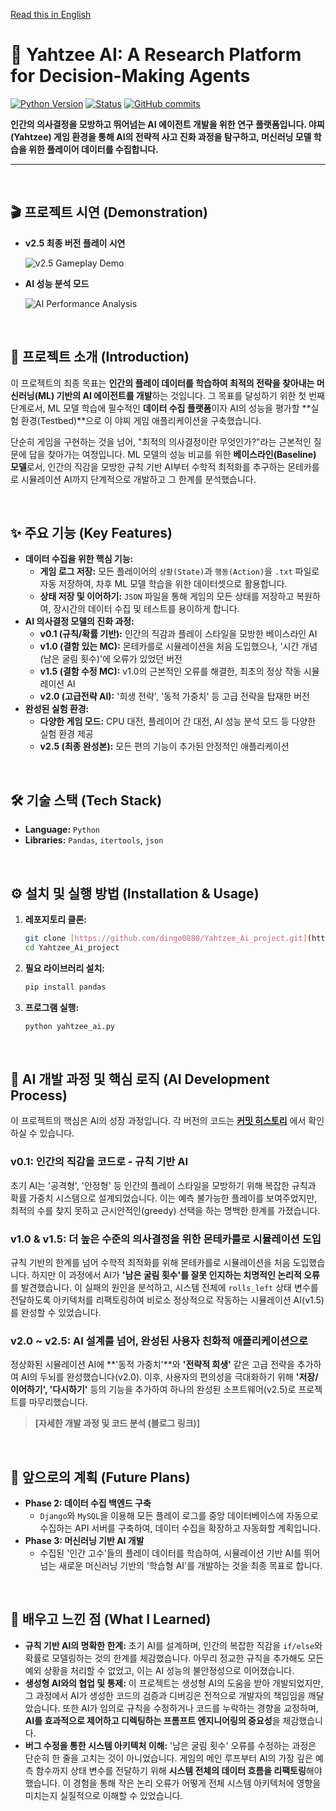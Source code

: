 [Read this in English](./README.md)

# 🎲 Yahtzee AI: A Research Platform for Decision-Making Agents

[![Python Version](https://img.shields.io/badge/Python-3.9%2B-blue?logo=python)](https://www.python.org/)
[![Status](https://img.shields.io/badge/Status-v2.5%20Completed-success)]()
[![GitHub commits](https://img.shields.io/github/commits-since/dingo0880/Yahtzee_Ai_project/v2.5?label=Commits%20since%20v2.5)](https://github.com/dingo0880/Yahtzee_Ai_project/commits/main)

**인간의 의사결정을 모방하고 뛰어넘는 AI 에이전트 개발을 위한 연구 플랫폼입니다. 야찌(Yahtzee) 게임 환경을 통해 AI의 전략적 사고 진화 과정을 탐구하고, 머신러닝 모델 학습을 위한 플레이어 데이터를 수집합니다.**

---

<br>

## 🎬 프로젝트 시연 (Demonstration)

* **v2.5 최종 버전 플레이 시연**

    ![v2.5 Gameplay Demo](./assets/play.gif)

* **AI 성능 분석 모드**

    ![AI Performance Analysis](./assets/statistics.png)

<br>

## 📖 프로젝트 소개 (Introduction)

이 프로젝트의 최종 목표는 **인간의 플레이 데이터를 학습하여 최적의 전략을 찾아내는 머신러닝(ML) 기반의 AI 에이전트를 개발**하는 것입니다. 그 목표를 달성하기 위한 첫 번째 단계로서, ML 모델 학습에 필수적인 **데이터 수집 플랫폼**이자 AI의 성능을 평가할 **실험 환경(Testbed)**으로 이 야찌 게임 애플리케이션을 구축했습니다.

단순히 게임을 구현하는 것을 넘어, "최적의 의사결정이란 무엇인가?"라는 근본적인 질문에 답을 찾아가는 여정입니다. ML 모델의 성능 비교를 위한 **베이스라인(Baseline) 모델**로서, 인간의 직감을 모방한 규칙 기반 AI부터 수학적 최적화를 추구하는 몬테카를로 시뮬레이션 AI까지 단계적으로 개발하고 그 한계를 분석했습니다.

<br>

## ✨ 주요 기능 (Key Features)

- **데이터 수집을 위한 핵심 기능:**
    - **게임 로그 저장:** 모든 플레이어의 `상황(State)`과 `행동(Action)`을 `.txt` 파일로 자동 저장하여, 차후 ML 모델 학습을 위한 데이터셋으로 활용합니다.
    - **상태 저장 및 이어하기:** `JSON` 파일을 통해 게임의 모든 상태를 저장하고 복원하여, 장시간의 데이터 수집 및 테스트를 용이하게 합니다.
- **AI 의사결정 모델의 진화 과정:**
    - **v0.1 (규칙/확률 기반):** 인간의 직감과 플레이 스타일을 모방한 베이스라인 AI
    - **v1.0 (결함 있는 MC):** 몬테카를로 시뮬레이션을 처음 도입했으나, '시간 개념(남은 굴림 횟수)'에 오류가 있었던 버전
    - **v1.5 (결함 수정 MC):** v1.0의 근본적인 오류를 해결한, 최초의 정상 작동 시뮬레이션 AI
    - **v2.0 (고급전략 AI):** '희생 전략', '동적 가중치' 등 고급 전략을 탑재한 버전
- **완성된 실험 환경:**
    - **다양한 게임 모드:** CPU 대전, 플레이어 간 대전, AI 성능 분석 모드 등 다양한 실험 환경 제공
    - **v2.5 (최종 완성본):** 모든 편의 기능이 추가된 안정적인 애플리케이션

<br>

## 🛠️ 기술 스택 (Tech Stack)

- **Language:** `Python`
- **Libraries:** `Pandas`, `itertools`, `json`

<br>

## ⚙️ 설치 및 실행 방법 (Installation & Usage)

1.  **레포지토리 클론:**
    ```bash
    git clone [https://github.com/dingo0880/Yahtzee_Ai_project.git](https://github.com/dingo0880/Yahtzee_Ai_project.git)
    cd Yahtzee_Ai_project
    ```
2.  **필요 라이브러리 설치:**
    ```bash
    pip install pandas
    ```
3.  **프로그램 실행:**
    ```bash
    python yahtzee_ai.py
    ```

<br>

## 🧠 AI 개발 과정 및 핵심 로직 (AI Development Process)

이 프로젝트의 핵심은 AI의 성장 과정입니다. 각 버전의 코드는 **[커밋 히스토리](https://github.com/dingo0880/Yahtzee_Ai_project/commits/main)** 에서 확인하실 수 있습니다.

### v0.1: 인간의 직감을 코드로 - 규칙 기반 AI
초기 AI는 '공격형', '안정형' 등 인간의 플레이 스타일을 모방하기 위해 복잡한 규칙과 확률 가중치 시스템으로 설계되었습니다. 이는 예측 불가능한 플레이를 보여주었지만, 최적의 수를 찾지 못하고 근시안적인(greedy) 선택을 하는 명백한 한계를 가졌습니다.

### v1.0 & v1.5: 더 높은 수준의 의사결정을 위한 몬테카를로 시뮬레이션 도입
규칙 기반의 한계를 넘어 수학적 최적화를 위해 몬테카를로 시뮬레이션을 처음 도입했습니다. 하지만 이 과정에서 AI가 **'남은 굴림 횟수'를 잘못 인지하는 치명적인 논리적 오류**를 발견했습니다. 이 실패의 원인을 분석하고, 시스템 전체에 `rolls_left` 상태 변수를 전달하도록 아키텍처를 리팩토링하여 비로소 정상적으로 작동하는 시뮬레이션 AI(v1.5)를 완성할 수 있었습니다.

### v2.0 ~ v2.5: AI 설계를 넘어, 완성된 사용자 친화적 애플리케이션으로
정상화된 시뮬레이션 AI에 **'동적 가중치'**와 **'전략적 희생'** 같은 고급 전략을 추가하여 AI의 두뇌를 완성했습니다(v2.0). 이후, 사용자의 편의성을 극대화하기 위해 **'저장/이어하기', '다시하기'** 등의 기능을 추가하여 하나의 완성된 소프트웨어(v2.5)로 프로젝트를 마무리했습니다.

> **[자세한 개발 과정 및 코드 분석 (블로그 링크)]**

<br>

## 🚀 앞으로의 계획 (Future Plans)

- **Phase 2: 데이터 수집 백엔드 구축**
    - `Django`와 `MySQL`을 이용해 모든 플레이 로그를 중앙 데이터베이스에 자동으로 수집하는 API 서버를 구축하여, 데이터 수집을 확장하고 자동화할 계획입니다.
- **Phase 3: 머신러닝 기반 AI 개발**
    - 수집된 '인간 고수'들의 플레이 데이터를 학습하여, 시뮬레이션 기반 AI를 뛰어넘는 새로운 머신러닝 기반의 '학습형 AI'를 개발하는 것을 최종 목표로 합니다.

<br>

## 🤔 배우고 느낀 점 (What I Learned)

- **규칙 기반 AI의 명확한 한계:** 초기 AI를 설계하며, 인간의 복잡한 직감을 `if/else`와 확률로 모델링하는 것의 한계를 체감했습니다. 아무리 정교한 규칙을 추가해도 모든 예외 상황을 처리할 수 없었고, 이는 AI 성능의 불안정성으로 이어졌습니다.
- **생성형 AI와의 협업 및 통제:** 이 프로젝트는 생성형 AI의 도움을 받아 개발되었지만, 그 과정에서 AI가 생성한 코드의 검증과 디버깅은 전적으로 개발자의 책임임을 깨달았습니다. 또한 AI가 임의로 규칙을 수정하거나 코드를 누락하는 경향을 교정하며, **AI를 효과적으로 제어하고 디렉팅하는 프롬프트 엔지니어링의 중요성**을 체감했습니다.
- **버그 수정을 통한 시스템 아키텍처 이해:** '남은 굴림 횟수' 오류를 수정하는 과정은 단순히 한 줄을 고치는 것이 아니었습니다. 게임의 메인 루프부터 AI의 가장 깊은 예측 함수까지 상태 변수를 전달하기 위해 **시스템 전체의 데이터 흐름을 리팩토링**해야 했습니다. 이 경험을 통해 작은 논리 오류가 어떻게 전체 시스템 아키텍처에 영향을 미치는지 실질적으로 이해할 수 있었습니다.
